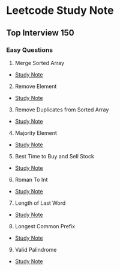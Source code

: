 # Leetcode Study Note

## Top Interview 150

### Easy Questions

1. Merge Sorted Array

* [Study Note](https://github.com/SEUNGHO-Y00/PersonalStudy/blob/main/Leetcode/TopInterview150/Easy/MergeSortedArray.md)

2. Remove Element

* [Study Note](https://github.com/SEUNGHO-Y00/PersonalStudy/blob/main/Leetcode/TopInterview150/Easy/RemoveElement.md)

3. Remove Duplicates from Sorted Array

* [Study Note](https://github.com/SEUNGHO-Y00/PersonalStudy/blob/main/Leetcode/TopInterview150/Easy/RemoveDuplicates.md)

4. Majority Element

* [Study Note](https://github.com/SEUNGHO-Y00/PersonalStudy/blob/main/Leetcode/TopInterview150/Easy/MajorityElement.md)

5. Best Time to Buy and Sell Stock

* [Study Note](https://github.com/SEUNGHO-Y00/PersonalStudy/blob/main/Leetcode/TopInterview150/Easy/SellStock.md)

6. Roman To Int

* [Study Note](https://github.com/SEUNGHO-Y00/PersonalStudy/blob/main/Leetcode/TopInterview150/Easy/RomantoInteger.md)

7. Length of Last Word

* [Study Note](https://github.com/SEUNGHO-Y00/PersonalStudy/blob/main/Leetcode/TopInterview150/Easy/LengthofLastWord.md)

8. Longest Common Prefix

* [Study Note](https://github.com/SEUNGHO-Y00/PersonalStudy/blob/main/Leetcode/TopInterview150/Easy/LongestCommonPrefix.md)

9. Valid Palindrome

* [Study Note](https://github.com/SEUNGHO-Y00/PersonalStudy/blob/main/Leetcode/TopInterview150/Easy/ValidPalindrome.md)
